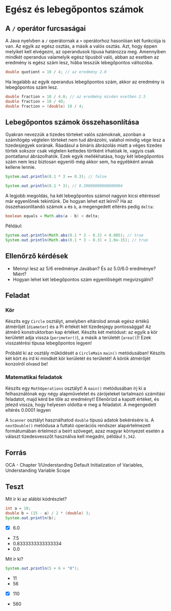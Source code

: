 # Egész és lebegőpontos számok

## A `/` operátor furcsaságai

A Java nyelvben a `/` operátornak a `+` operátorhoz hasonlóan két funkciója is 
van. Az egyik az egész osztás, a másik a valós osztás. Azt, hogy éppen melyiket 
kell elvégezni, az operandusok típusa határozza meg. Amennyiben mindkét operandus valamelyik 
egész típusból való, abban az esetben az eredmény is egész szám lesz, hiába tesszük 
lebegőpontos változóba.

```java
double quotient = 10 / 4; // az eredmény 2.0
```

Ha legalább az egyik operandus lebegőpontos szám, akkor az eredmény is lebegőpontos 
szám lesz.

```java
double fraction = 10 / 4.0; // az eredmény minden esetben 2.5
double fraction = 10 / 4D;
double fraction = (double) 10 / 4;
```

## Lebegőpontos számok összehasonlítása

Gyakran nevezzük a tizedes törteket valós számoknak, azonban a számítógép végtelen 
törteket nem tud ábrázolni, valahol mindig vége lesz a tizedesjegyek sorának. Ráadásul a bináris ábrázolás 
miatt a véges tizedes törtek sokszor csak végtelen kettedes törtként írhatóak le, vagyis csak 
pontatlanul ábrázolhatók. Ezek egyik mellékhatása, hogy két lebegőpontos szám nem lesz biztosan
egyenlő még akkor sem, ha egyébként annak kellene lennie.

```java
System.out.println(0.1 * 3 == 0.3); // false
```

```java
System.out.println(0.1 * 3); // 0.30000000000000004
```

A legjobb megoldás, ha két lebegőpontos számot nagyon kicsi eltéréssel már egyenlőnek 
tekintünk. De hogyan lehet ezt leírni? Ha az összehasonlítandó számok `a` és `b`, a 
megengedett eltérés pedig `delta`:

```java
boolean equals = Math.abs(a - b) < delta;
```

Például:

```java
System.out.println(Math.abs(0.1 * 3 - 0.3) < 0.005); // true
System.out.println(Math.abs(0.1 * 3 - 0.3) < 1.0e-15); // true
```

## Ellenőrző kérdések

* Mennyi lesz az 5/6 eredménye Javában? És az 5.0/6.0 eredménye? Miért?
* Hogyan lehet két lebegőpontos szám egyenlőségét megvizsgálni?

## Feladat

### Kör

Készíts egy `Circle` osztályt, amelyben eltárolod annak egész értékű átmérőjét 
(`diameter`) és a Pi értékét két tizedesjegy pontossággal!
Az átmérő konstruktorban kap értéket. Készíts két 
metódust: az egyik a kör kerületét adja vissza (`perimeter()`), a másik a 
területét (`area()`)! Ezek visszatérési típusa lebegőpontos legyen!

Próbáld ki az osztály működését a `CircleMain` `main()` metódusában! Készíts két 
kört és írd ki mindkét kör kerületét és területét! A körök átmérőjét
konzolról olvasd be!

### Matematikai feladatok

Készíts egy `MathOperations` osztályt! A `main()` metódusában írj ki a felhasználónak egy 
négy alapműveletet és zárójeleket tartalmazó számítási feladatot, majd kérd be tőle az 
eredményt! Ellenőrizd a kapott értéket, és jelezd vissza, hogy 
helyesen oldotta-e meg a feladatot. A megengedett eltérés 0.0001 legyen

A `Scanner` osztályt használhatod `double` típusú adatok bekérésére is. A `nextDouble()` metódusa 
a futtató operációs rendszer alapértelmezett formátumában értelmezi a beírt szöveget, azaz magyar 
környezet esetén a választ tizedesvesszőt használva kell megadni, például `5,342`.

## Forrás

OCA - Chapter 1/Understanding Default Initialization of Variables, Understanding Variable Scope

## Teszt

Mit ír ki az alábbi kódrészlet?

```java
int a = 10;
double b = (15 - a) / 2 * (double) 3;
System.out.println(b);
```

* [x] 6.0
* 7.5
* 0.8333333333333334
* 0.0

Mit ír ki?

```java
System.out.println(5 + 6 + "0");
```

* 11
* 56
* [x] 110
* 560
